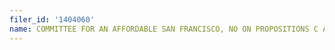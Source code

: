 ```yaml
---
filer_id: '1404060'
name: COMMITTEE FOR AN AFFORDABLE SAN FRANCISCO, NO ON PROPOSITIONS C AND D
---
```

